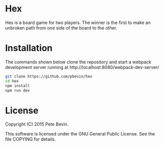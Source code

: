 # Hex

Hex is a board game for two players. The winner is the first to make an unbroken path from one side of the board to the other.

# Installation

The commands shown below clone the repository and start a webpack development server running at http://localhost:8080/webpack-dev-server/

```sh
git clone https://github.com/pbevin/hex
cd hex
npm install
npm run dev
```

# License

Copyright (C) 2015 Pete Bevin.

This software is licensed under the GNU General Public License. See the file COPYING for details.
